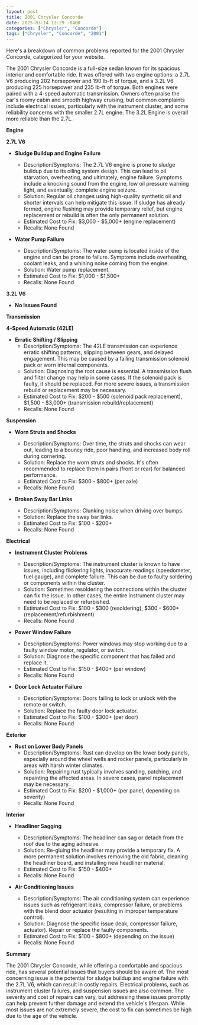 ```yaml
---
layout: post
title: 2001 Chrysler Concorde
date: 2025-03-14 12:29 -0400
categories: ["Chrysler", "Concorde"]
tags: ["Chrysler", "Concorde", "2001"]
---
```

Here's a breakdown of common problems reported for the 2001 Chrysler Concorde, categorized for your website.

The 2001 Chrysler Concorde is a full-size sedan known for its spacious interior and comfortable ride. It was offered with two engine options: a 2.7L V6 producing 202 horsepower and 190 lb-ft of torque, and a 3.2L V6 producing 225 horsepower and 235 lb-ft of torque. Both engines were paired with a 4-speed automatic transmission. Owners often praise the car's roomy cabin and smooth highway cruising, but common complaints include electrical issues, particularly with the instrument cluster, and some reliability concerns with the smaller 2.7L engine. The 3.2L Engine is overall more reliable than the 2.7L.

**Engine**

**2.7L V6**

*   **Sludge Buildup and Engine Failure**
    *   Description/Symptoms: The 2.7L V6 engine is prone to sludge buildup due to its oiling system design. This can lead to oil starvation, overheating, and ultimately, engine failure. Symptoms include a knocking sound from the engine, low oil pressure warning light, and eventually, complete engine seizure.
    *   Solution: Regular oil changes using high-quality synthetic oil and shorter intervals can help mitigate this issue. If sludge has already formed, engine flushing may provide temporary relief, but engine replacement or rebuild is often the only permanent solution.
    *   Estimated Cost to Fix: $3,000 - $5,000+ (engine replacement)
    *   Recalls: None Found

*   **Water Pump Failure**
    *   Description/Symptoms: The water pump is located inside of the engine and can be prone to failure. Symptoms include overheating, coolant leaks, and a whining noise coming from the engine.
    *   Solution: Water pump replacement.
    *   Estimated Cost to Fix: $1,000 - $1,500+
    *   Recalls: None Found

**3.2L V6**

*   **No Issues Found**

**Transmission**

**4-Speed Automatic (42LE)**

*   **Erratic Shifting / Slipping**
    *   Description/Symptoms: The 42LE transmission can experience erratic shifting patterns, slipping between gears, and delayed engagement. This may be caused by a failing transmission solenoid pack or worn internal components.
    *   Solution: Diagnosing the root cause is essential. A transmission flush and filter change may help in some cases. If the solenoid pack is faulty, it should be replaced. For more severe issues, a transmission rebuild or replacement may be necessary.
    *   Estimated Cost to Fix: $200 - $500 (solenoid pack replacement), $1,500 - $3,000+ (transmission rebuild/replacement)
    *   Recalls: None Found

**Suspension**

*   **Worn Struts and Shocks**
    *   Description/Symptoms: Over time, the struts and shocks can wear out, leading to a bouncy ride, poor handling, and increased body roll during cornering.
    *   Solution: Replace the worn struts and shocks. It's often recommended to replace them in pairs (front or rear) for balanced performance.
    *   Estimated Cost to Fix: $300 - $800+ (per axle)
    *   Recalls: None Found

*   **Broken Sway Bar Links**
    *   Description/Symptoms: Clunking noise when driving over bumps.
    *   Solution: Replace the sway bar links.
    *   Estimated Cost to Fix: $100 - $200+
    *   Recalls: None Found

**Electrical**

*   **Instrument Cluster Problems**
    *   Description/Symptoms: The instrument cluster is known to have issues, including flickering lights, inaccurate readings (speedometer, fuel gauge), and complete failure. This can be due to faulty soldering or components within the cluster.
    *   Solution: Sometimes resoldering the connections within the cluster can fix the issue. In other cases, the entire instrument cluster may need to be replaced or refurbished.
    *   Estimated Cost to Fix: $100 - $300 (resoldering), $300 - $600+ (replacement/refurbishment)
    *   Recalls: None Found

*   **Power Window Failure**
    *   Description/Symptoms: Power windows may stop working due to a faulty window motor, regulator, or switch.
    *   Solution: Diagnose the specific component that has failed and replace it.
    *   Estimated Cost to Fix: $150 - $400+ (per window)
    *   Recalls: None Found

*   **Door Lock Actuator Failure**
    *   Description/Symptoms: Doors failing to lock or unlock with the remote or switch.
    *   Solution: Replace the faulty door lock actuator.
    *   Estimated Cost to Fix: $100 - $300+ (per door)
    *   Recalls: None Found

**Exterior**

*   **Rust on Lower Body Panels**
    *   Description/Symptoms: Rust can develop on the lower body panels, especially around the wheel wells and rocker panels, particularly in areas with harsh winter climates.
    *   Solution: Repairing rust typically involves sanding, patching, and repainting the affected areas. In severe cases, panel replacement may be necessary.
    *   Estimated Cost to Fix: $200 - $1,000+ (per panel, depending on severity)
    *   Recalls: None Found

**Interior**

*   **Headliner Sagging**
    *   Description/Symptoms: The headliner can sag or detach from the roof due to the aging adhesive.
    *   Solution: Re-gluing the headliner may provide a temporary fix. A more permanent solution involves removing the old fabric, cleaning the headliner board, and installing new headliner material.
    *   Estimated Cost to Fix: $150 - $400+
    *   Recalls: None Found

*   **Air Conditioning Issues**
    *   Description/Symptoms: The air conditioning system can experience issues such as refrigerant leaks, compressor failure, or problems with the blend door actuator (resulting in improper temperature control).
    *   Solution: Diagnose the specific issue (leak, compressor failure, actuator). Repair or replace the faulty components.
    *   Estimated Cost to Fix: $100 - $800+ (depending on the issue)
    *   Recalls: None Found

**Summary**

The 2001 Chrysler Concorde, while offering a comfortable and spacious ride, has several potential issues that buyers should be aware of. The most concerning issue is the potential for sludge buildup and engine failure with the 2.7L V6, which can result in costly repairs. Electrical problems, such as instrument cluster failures, and suspension issues are also common. The severity and cost of repairs can vary, but addressing these issues promptly can help prevent further damage and extend the vehicle's lifespan. While most issues are not extremely severe, the cost to fix can sometimes be high due to the age of the vehicle.

